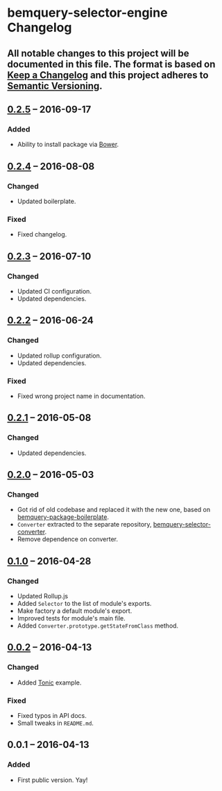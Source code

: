 # bemquery-selector-engine Changelog

All notable changes to this project will be documented in this file.
The format is based on [Keep a Changelog](http://keepachangelog.com/)
and this project adheres to [Semantic Versioning](http://semver.org/).
---

## [0.2.5] – 2016-09-17
### Added
* Ability to install package via [Bower](https://bower.io/).

## [0.2.4] – 2016-08-08
### Changed
* Updated boilerplate.

### Fixed
* Fixed changelog.

## [0.2.3] – 2016-07-10
### Changed
* Updated CI configuration.
* Updated dependencies.

## [0.2.2] – 2016-06-24
### Changed
* Updated rollup configuration.
* Updated dependencies.

### Fixed
* Fixed wrong project name in documentation.

## [0.2.1] – 2016-05-08
### Changed
* Updated dependencies.

## [0.2.0] – 2016-05-03
### Changed
* Got rid of old codebase and replaced it with the new one, based on [bemquery-package-boilerplate](https://github.com/BEMQuery/bemquery-package-boilerplate).
* `Converter` extracted to the separate repository, [bemquery-selector-converter](https://github.com/BEMQuery/bemquery-selector-converter).
* Remove dependence on converter.

## [0.1.0] – 2016-04-28
### Changed
* Updated Rollup.js
* Added `Selector` to the list of module's exports.
* Make factory a default module's export.
* Improved tests for module's main file.
* Added `Converter.prototype.getStateFromClass` method.

## [0.0.2] – 2016-04-13
### Changed
* Added [Tonic](https://tonicdev.com/) example.

### Fixed
* Fixed typos in API docs.
* Small tweaks in `README.md`.

## 0.0.1 – 2016-04-13
### Added
* First public version. Yay!

[0.2.5]: https://github.com/BEMQuery/bemquery-selector-converter/compare/v0.2.4...v0.2.5
[0.2.4]: https://github.com/BEMQuery/bemquery-selector-converter/compare/v0.2.3...v0.2.4
[0.2.3]: https://github.com/BEMQuery/bemquery-selector-converter/compare/v0.2.2...v0.2.3
[0.2.2]: https://github.com/BEMQuery/bemquery-selector-converter/compare/v0.2.1...v0.2.2
[0.2.1]: https://github.com/BEMQuery/bemquery-selector-converter/compare/v0.2.1...v0.2.2
[0.2.0]: https://github.com/BEMQuery/bemquery-selector-converter/compare/v0.1.0...v0.2.0
[0.1.0]: https://github.com/BEMQuery/bemquery-selector-converter/compare/v0.0.2...v0.1.0
[0.0.2]: https://github.com/BEMQuery/bemquery-selector-converter/compare/v0.0.1...v0.0.2
